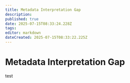 ```yaml
---
title: Metadata Interpretation Gap
description: 
published: true
date: 2025-07-15T08:33:24.228Z
tags: 
editor: markdown
dateCreated: 2025-07-15T08:33:22.225Z
---
```


# Metadata Interpretation Gap
test